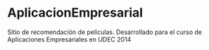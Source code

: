 AplicacionEmpresarial
=====================

Sitio de recomendación de películas. Desarrollado para el curso de Aplicaciones Empresariales en UDEC 2014
